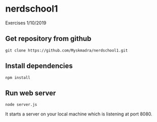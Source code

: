 # nerdschool1
Exercises 1/10/2019

## Get repository from github

```
git clone https://github.com/Myskmadra/nerdschool1.git
```

## Install dependencies

```
npm install
```

## Run web server

```
node server.js
```

It starts a server on your local machine which is listening at port 8080.

